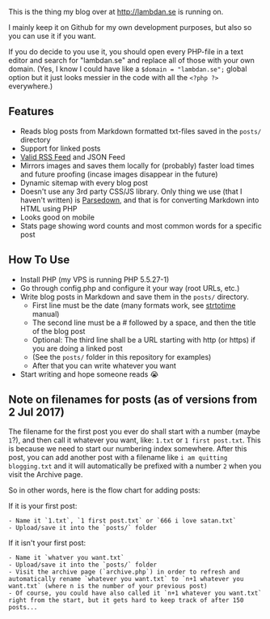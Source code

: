 This is the thing my blog over at http://lambdan.se is running on.

I mainly keep it on Github for my own development purposes, but also so you can use it if you want.

If you do decide to you use it, you should open every PHP-file in a text editor and search for "lambdan.se" and replace all of those with your own domain. 
(Yes, I know I could have like a `$domain = "lambdan.se";` global option but it just looks messier in the code with all the `<?php ?>` everywhere.)

## Features

- Reads blog posts from Markdown formatted txt-files saved in the `posts/` directory 
- Support for linked posts
- [Valid RSS Feed][rss] and JSON Feed
- Mirrors images and saves them locally for (probably) faster load times and future proofing (incase images disappear in the future)
- Dynamic sitemap with every blog post
- Doesn't use any 3rd party CSS/JS library. Only thing we use (that I haven't written) is [Parsedown][pd], and that is for converting Markdown into HTML using PHP
- Looks good on mobile
- Stats page showing word counts and most common words for a specific post

## How To Use

- Install PHP (my VPS is running PHP 5.5.27-1)
- Go through config.php and configure it your way (root URLs, etc.)
- Write blog posts in Markdown and save them in the `posts/` directory. 
	- First line must be the date (many formats work, see [strtotime][strtotime] manual)
	- The second line must be a # followed by a space, and then the title of the blog post
	- Optional: The third line shall be a URL starting with http (or https) if you are doing a linked post
	- (See the `posts/` folder in this repository for examples)
	- After that you can write whatever you want
- Start writing and hope someone reads 😭

## Note on filenames for posts (as of versions from 2 Jul 2017)

The filename for the first post you ever do shall start with a number (maybe `1`?), and then call it whatever you want, like: `1.txt` or `1 first post.txt`. This is because we need to start our numbering index somewhere. After this post, you can add another post with a filename like `i am quitting blogging.txt` and it will automatically be prefixed with a number `2` when you visit the Archive page. 

So in other words, here is the flow chart for adding posts:

If it is your first post:

	- Name it `1.txt`, `1 first post.txt` or `666 i love satan.txt`
	- Upload/save it into the `posts/` folder

If it isn't your first post:

	- Name it `whatver you want.txt`
	- Upload/save it into the `posts/` folder
	- Visit the archive page (`archive.php`) in order to refresh and automatically rename `whatever you want.txt` to `n+1 whatever you want.txt` (where n is the number of your previous post)
	- Of course, you could have also called it `n+1 whatever you want.txt` right from the start, but it gets hard to keep track of after 150 posts...

[pd]: http://parsedown.org
[strtotime]: http://php.net/manual/en/function.strtotime.php
[rss]: https://validator.w3.org/feed/check.cgi?url=lambdan.se%2Frss
